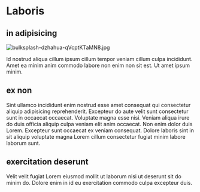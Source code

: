 # Laboris

## in adipisicing

<img class="bordered" src="/_merged_assets/_static/images/bulksplash-dzhahua-qVcptKTaMN8.jpg" alt="bulksplash-dzhahua-qVcptKTaMN8.jpg" />

Id nostrud aliqua cillum ipsum cillum tempor veniam cillum culpa incididunt. Amet ea minim anim commodo labore non enim non sit est. Ut amet ipsum minim.

## ex non

Sint ullamco incididunt enim nostrud esse amet consequat qui consectetur aliquip adipisicing reprehenderit. Excepteur do aute velit sunt consectetur sunt in occaecat occaecat. Voluptate magna esse nisi. Veniam aliqua irure do duis officia aliquip culpa veniam elit anim occaecat. Non enim dolor duis Lorem. Excepteur sunt occaecat ex veniam consequat. Dolore laboris sint in sit aliquip voluptate magna Lorem cillum consectetur fugiat minim labore laborum sunt.

## exercitation deserunt

Velit velit fugiat Lorem eiusmod mollit ut laborum nisi ut deserunt sit do minim do. Dolore enim in id eu exercitation commodo culpa excepteur duis.